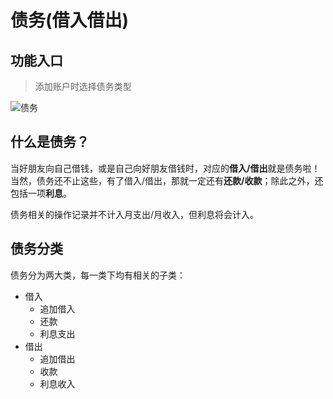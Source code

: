 # 债务(借入借出)

## 功能入口

> 添加账户时选择债务类型

![债务](https://s1.ax1x.com/2023/02/01/pSDChKs.jpg)

## 什么是债务？

当好朋友向自己借钱，或是自己向好朋友借钱时，对应的**借入/借出**就是债务啦！当然，债务还不止这些，有了借入/借出，那就一定还有**还款/收款**；除此之外，还包括一项**利息**。

债务相关的操作记录并不计入月支出/月收入，但利息将会计入。

## 债务分类

债务分为两大类，每一类下均有相关的子类：

- 借入
  - 追加借入
  - 还款
  - 利息支出
- 借出
  - 追加借出
  - 收款
  - 利息收入